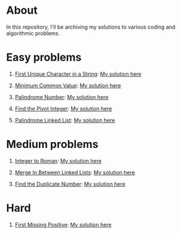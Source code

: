 # About

In this repository, I'll be archiving my solutions to various coding and algorithmic problems.

# Easy problems

1. [First Unique Character in a String](https://leetcode.com/problems/first-unique-character-in-a-string/description/): [My solution here](./problems/easy/first-unique-character-in-a-string/solution.go)

2. [Minimum Common Value](https://leetcode.com/problems/minimum-common-value/description/): [My solution here](./problems/easy/minimum-common-value/solution.go)

3. [Palindrome Number](https://leetcode.com/problems/palindrome-number/description/): [My solution here](./problems/easy/palindrome-number/solution.go)

4. [Find the Pivot Integer](https://leetcode.com/problems/find-the-pivot-integer/description/): [My solution here](./problems/easy/find-the-pivot-integer/solution.go)

5. [Palindrome Linked List](https://leetcode.com/problems/palindrome-linked-list/description/): [My solution here](./problems/easy/palindrome-linked-list/solution.go)

# Medium problems

1. [Integer to Roman](https://leetcode.com/problems/integer-to-roman/description/): [My solution here](./problems/medium/integer-to-roman/solution.go)

2. [Merge In Between Linked Lists](https://leetcode.com/problems/merge-in-between-linked-lists/description/): [My solution here](./problems/medium/merge-In-between-linked-lists/solution.go)

3. [Find the Duplicate Number](https://leetcode.com/problems/find-the-duplicate-number/description/): [My solution here](./problems/medium/find-the-duplicate-number/solution.go)

# Hard

1. [First Missing Positive](https://leetcode.com/problems/first-missing-positive/description/): [My solution here](./problems/)